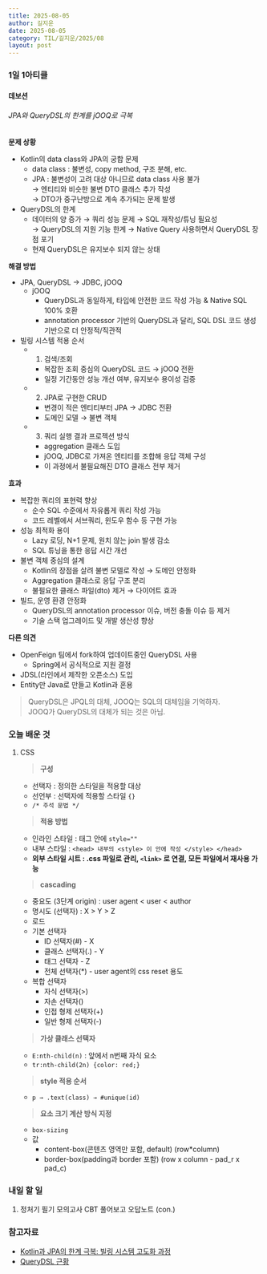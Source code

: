 ```yaml
---
title: 2025-08-05
author: 길지운
date: 2025-08-05
category: TIL/길지운/2025/08
layout: post
---
```


### 1일 1아티클
#### 데보션
###### JPA와 QueryDSL의 한계를 jOOQ로 극복
**문제 상황**
  - Kotlin의 data class와 JPA의 궁합 문제
    - data class : 불변성, copy method, 구조 분해, etc.
    - JPA : 불변성이 고려 대상 아니므로 data class 사용 불가  
      → 엔티티와 비슷한 불변 DTO 클래스 추가 작성  
      → DTO가 중구난방으로 계속 추가되는 문제 발생
  - QueryDSL의 한계
    - 데이터의 양 증가 → 쿼리 성능 문제 → SQL 재작성/튜닝 필요성  
      → QueryDSL의 지원 기능 한계 → Native Query 사용하면서 QueryDSL 장점 포기
    - 현재 QueryDSL은 유지보수 되지 않는 상태
  
**해결 방법**
  - JPA, QueryDSL → JDBC, jOOQ
    - jOOQ
      - QueryDSL과 동일하게, 타입에 안전한 코드 작성 가능 & Native SQL 100% 호환
      - annotation processor 기반의 QueryDSL과 달리, SQL DSL 코드 생성 기반으로 더 안정적/직관적
  - 빌링 시스템 적용 순서
    - 1. 검색/조회
      - 복잡한 조회 중심의 QueryDSL 코드 → jOOQ 전환
      - 일정 기간동안 성능 개선 여부, 유지보수 용이성 검증
    - 2. JPA로 구현한 CRUD
      - 변경이 적은 엔티티부터 JPA → JDBC 전환
      - 도메인 모델 → 불변 객체
    - 3. 쿼리 실행 결과 프로젝션 방식
      - aggregation 클래스 도입
      - jOOQ, JDBC로 가져온 엔티티를 조합해 응답 객체 구성
      - 이 과정에서 불필요해진 DTO 클래스 전부 제거
  
**효과**
  - 복잡한 쿼리의 표현력 향상
    - 순수 SQL 수준에서 자유롭게 쿼리 작성 가능
    - 코드 레벨에서 서브쿼리, 윈도우 함수 등 구현 가능
  - 성능 최적화 용이
    - Lazy 로딩, N+1 문제, 원치 않는 join 발생 감소
    - SQL 튜닝을 통한 응답 시간 개선
  - 불변 객체 중심의 설계
    - Kotlin의 장점을 살려 불변 모델로 작성 → 도메인 안정화
    - Aggregation 클래스로 응답 구조 분리
    - 불필요한 클래스 파일(dto) 제거 → 다이어트 효과
  - 빌드, 운영 환경 안정화
    - QueryDSL의 annotation processor 이슈, 버전 충돌 이슈 등 제거
    - 기술 스택 업그레이드 및 개발 생산성 향상
  
**다른 의견**
  - OpenFeign 팀에서 fork하여 업데이트중인 QueryDSL 사용
    - Spring에서 공식적으로 지원 결정
  - JDSL(라인에서 제작한 오픈소스) 도입
  - Entity만 Java로 만들고 Kotlin과 혼용
  
  > QueryDSL은 JPQL의 대체, JOOQ는 SQL의 대체임을 기억하자.  
  > JOOQ가 QueryDSL의 대체가 되는 것은 아님.
  
### 오늘 배운 것  
1. CSS
  
    > **구성**
    - 선택자 : 정의한 스타일을 적용할 대상
    - 선언부 : 선택자에 적용할 스타일 ``` {} ```
    - ``` /* 주석 문법 */ ```
  
    > **적용 방법**
      - 인라인 스타일 : 태그 안에 ``` style="" ```
      - 내부 스타일 : ``` <head> 내부의 <style> 이 안에 작성 </style> </head> ```
      - **외부 스타일 시트 : .css 파일로 관리, ``` <link> ``` 로 연결, 모든 파일에서 재사용 가능**
  
    > **cascading**
      - 중요도 (3단계 origin) : user agent < user < author
      - 명시도 (선택자) : X > Y > Z
      - 로드
      - 기본 선택자
        - ID 선택자(#) - X
        - 클래스 선택자(.) - Y
        - 태그 선택자 - Z
        - 전체 선택자(*) - user agent의 css reset 용도
      - 복합 선택자
        - 자식 선택자(>)
        - 자손 선택자()
        - 인접 형제 선택자(+)
        - 일반 형제 선택자(-)
  
    > **가상 클래스 선택자**
      - ``` E:nth-child(n) ``` : 앞에서 n번째 자식 요소
      - ``` tr:nth-child(2n) {color: red;} ```
  
    > **style 적용 순서**
      - ``` p → .text(class) → #unique(id) ```
  
    > **요소 크기 계산 방식 지정**
      - ``` box-sizing ```
      - 값
        - content-box(콘텐츠 영역만 포함, default) (row*column)
        - border-box(padding과 border 포함) (row x column - pad_r x pad_c)
  
### 내일 할 일
1. 정처기 필기 모의고사 CBT 풀어보고 오답노트 (con.)
  
### 참고자료
- [Kotlin과 JPA의 한계 극복: 빌링 시스템 고도화 과정](https://devocean.sk.com/blog/techBoardDetail.do?ID=167463&boardType=techBlog&searchData=&searchDataMain=DEV_FRW&page=&subIndex=&searchText=&techType=&searchDataSub=&comment=&p=BLOG)
- [QueryDSL 근황](https://yeoon.tistory.com/167)